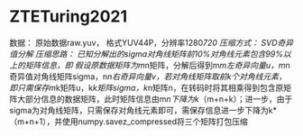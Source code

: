 # ZTETuring2021

数据：
原始数据raw.yuv， 格式YUV44P，分辨率1280*720
压缩方式：
SVD奇异值分解
压缩思路：
已知分解出的sigma对角线矩阵前10%对角线元素包含99%以上的矩阵信息，即
假设原数据矩阵为m*n矩阵，分解后得到m*m左奇异向量u，m*n奇异值对角线矩阵sigma，n*n右奇异向量v，若对角线矩阵取前k个对角线元素，即只需保存m*k矩阵u，k*k矩阵sigma，k*n矩阵n，在转码时将其相乘得到包含原矩阵大部分信息的数据矩阵，此时矩阵信息由m*n下降为k*（m+n+k）；进一步，由于sigma为对角线矩阵，只需保存对角线元素即可，需保存信息进一步下降为k*（m+n+1），并使用numpy.savez_compressed将三个矩阵打包压缩


